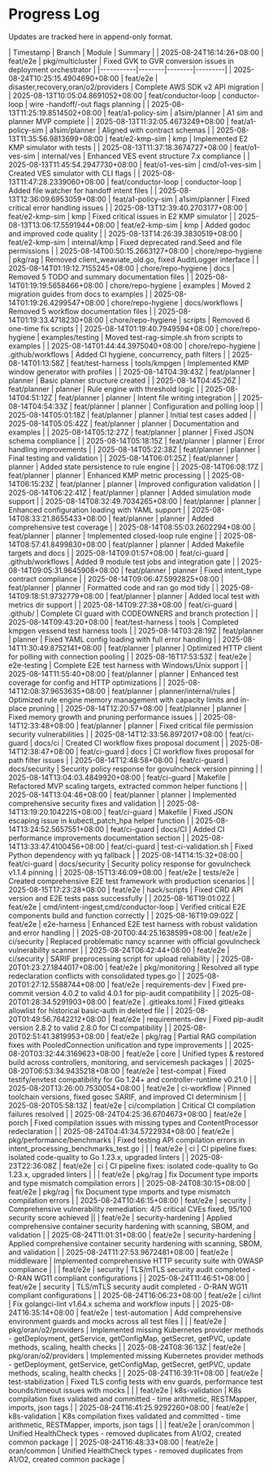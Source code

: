 # Progress Log

Updates are tracked here in append-only format.

| Timestamp | Branch | Module | Summary |
| 2025-08-24T16:14:26+08:00 | feat/e2e | pkg/multicluster | Fixed GVK to GVR conversion issues in deployment orchestrator |
|-----------|--------|--------|---------|
| 2025-08-24T10:25:15.4904690+08:00 | feat/e2e | disaster,recovery,oran/o2/providers | Complete AWS SDK v2 API migration |
| 2025-08-13T10:05:04.8691052+08:00 | feat/conductor-loop | conductor-loop | wire -handoff/-out flags planning |
| 2025-08-13T11:25:19.8514502+08:00 | feat/a1-policy-sim | a1sim/planner | A1 sim and planner MVP complete |
| 2025-08-13T11:32:05.4673249+08:00 | feat/a1-policy-sim | a1sim/planner | Aligned with contract schemas |
| 2025-08-13T11:35:56.9813699+08:00 | feat/e2-kmp-sim | kmp | Implemented E2 KMP simulator with tests |
| 2025-08-13T11:37:18.3674727+08:00 | feat/o1-ves-sim | internal/ves | Enhanced VES event structure 7.x compliance |
| 2025-08-13T11:45:54.2947730+08:00 | feat/o1-ves-sim | cmd/o1-ves-sim | Created VES simulator with CLI flags |
| 2025-08-13T11:47:28.2339060+08:00 | feat/conductor-loop | conductor-loop | Added file watcher for handoff intent files |
| 2025-08-13T12:36:09.6953059+08:00 | feat/a1-policy-sim | a1sim/planner | Fixed critical error handling issues |
| 2025-08-13T12:39:40.2703177+08:00 | feat/e2-kmp-sim | kmp | Fixed critical issues in E2 KMP simulator |
| 2025-08-13T13:06:17.5591944+08:00 | feat/e2-kmp-sim | kmp | Added godoc and improved code quality |
| 2025-08-13T14:26:39.3830519+08:00 | feat/e2-kmp-sim | internal/kmp | Fixed deprecated rand.Seed and file permissions |
| 2025-08-14T00:50:15.2663127+08:00 | chore/repo-hygiene | pkg/rag | Removed client_weaviate_old.go, fixed AuditLogger interface |
| 2025-08-14T01:19:12.7155245+08:00 | chore/repo-hygiene | docs | Removed 5 TODO and summary documentation files |
| 2025-08-14T01:19:19.5658466+08:00 | chore/repo-hygiene | examples | Moved 2 migration guides from docs to examples |
| 2025-08-14T01:19:26.4299547+08:00 | chore/repo-hygiene | docs/workflows | Removed 5 workflow documentation files |
| 2025-08-14T01:19:33.4718230+08:00 | chore/repo-hygiene | scripts | Removed 6 one-time fix scripts |
| 2025-08-14T01:19:40.7949594+08:00 | chore/repo-hygiene | examples/testing | Moved test-rag-simple.sh from scripts to examples |
| 2025-08-14T01:44:44.3975040+08:00 | chore/repo-hygiene | .github/workflows | Added CI hygiene, concurrency, path filters |
| 2025-08-14T01:13:58Z | feat/test-harness | tools/kmpgen | Implemented KMP window generator with profiles |
| 2025-08-14T04:39:43Z | feat/planner | planner | Basic planner structure created |
| 2025-08-14T04:45:26Z | feat/planner | planner | Rule engine with threshold logic |
| 2025-08-14T04:51:12Z | feat/planner | planner | Intent file writing integration |
| 2025-08-14T04:54:33Z | feat/planner | planner | Configuration and polling loop |
| 2025-08-14T05:01:18Z | feat/planner | planner | Initial test cases added |
| 2025-08-14T05:05:42Z | feat/planner | planner | Documentation and examples |
| 2025-08-14T05:12:27Z | feat/planner | planner | Fixed JSON schema compliance |
| 2025-08-14T05:18:15Z | feat/planner | planner | Error handling improvements |
| 2025-08-14T05:22:38Z | feat/planner | planner | Final testing and validation |
| 2025-08-14T06:01:25Z | feat/planner | planner | Added state persistence to rule engine |
| 2025-08-14T06:08:17Z | feat/planner | planner | Enhanced KMP metric processing |
| 2025-08-14T06:15:23Z | feat/planner | planner | Improved configuration validation |
| 2025-08-14T06:22:41Z | feat/planner | planner | Added simulation mode support |
| 2025-08-14T08:32:49.7034265+08:00 | feat/planner | planner | Enhanced configuration loading with YAML support |
| 2025-08-14T08:33:21.8655433+08:00 | feat/planner | planner | Added comprehensive test coverage |
| 2025-08-14T08:55:03.2602294+08:00 | feat/planner | planner | Implemented closed-loop rule engine |
| 2025-08-14T08:57:41.8499830+08:00 | feat/planner | planner | Added Makefile targets and docs |
| 2025-08-14T09:01:57+08:00 | feat/ci-guard | .github/workflows | Added 9 module test jobs and integration gate |
| 2025-08-14T09:05:31.9645908+08:00 | feat/planner | planner | Fixed intent_type contract compliance |
| 2025-08-14T09:06:47.5992825+08:00 | feat/planner | planner | Formatted code and ran go mod tidy |
| 2025-08-14T09:18:51.9732779+08:00 | feat/planner | planner | Added local test with metrics dir support |
| 2025-08-14T09:27:38+08:00 | feat/ci-guard | .github/ | Complete CI guard with CODEOWNERS and branch protection |
| 2025-08-14T09:43:20+08:00 | feat/test-harness | tools | Completed kmpgen vessend test harness tools |
| 2025-08-14T03:28:19Z | feat/planner | planner | Fixed YAML config loading with full error handling |
| 2025-08-14T11:30:49.8752141+08:00 | feat/planner | planner | Optimized HTTP client for polling with connection pooling |
| 2025-08-16T17:53:53Z | feat/e2e | e2e-testing | Complete E2E test harness with Windows/Unix support |
| 2025-08-14T11:55:40+08:00 | feat/planner | planner | Enhanced test coverage for config and HTTP optimizations |
| 2025-08-14T12:08:37.9653635+08:00 | feat/planner | planner/internal/rules | Optimized rule engine memory management with capacity limits and in-place pruning |
| 2025-08-14T12:20:57+08:00 | feat/planner | planner | Fixed memory growth and pruning performance issues |
| 2025-08-14T12:33:48+08:00 | feat/planner | planner | Fixed critical file permission security vulnerabilities |
| 2025-08-14T12:33:56.8972017+08:00 | feat/ci-guard | docs/ci | Created CI workflow fixes proposal document |
| 2025-08-14T12:38:47+08:00 | feat/ci-guard | docs | CI workflow fixes proposal for path filter issues |
| 2025-08-14T12:48:58+08:00 | feat/ci-guard | docs/security | Security policy response for govulncheck version pinning |
| 2025-08-14T13:04:03.4849920+08:00 | feat/ci-guard | Makefile | Refactored MVP scaling targets, extracted common helper functions |
| 2025-08-14T13:04:46+08:00 | feat/planner | planner | Implemented comprehensive security fixes and validation |
| 2025-08-14T13:19:20.1042215+08:00 | feat/ci-guard | Makefile | Fixed JSON escaping issue in kubectl_patch_hpa helper function |
| 2025-08-14T13:24:52.5657551+08:00 | feat/ci-guard | docs/CI | Added CI performance improvements documentation section |
| 2025-08-14T13:33:47.4100456+08:00 | feat/ci-guard | test-ci-validation.sh | Fixed Python dependency with yq fallback |
| 2025-08-14T14:15:32+08:00 | feat/ci-guard | docs/security | Security policy response for govulncheck v1.1.4 pinning |
| 2025-08-15T13:46:09+08:00 | feat/e2e | tests/e2e | Created comprehensive E2E test framework with production scenarios |
| 2025-08-15T17:23:28+08:00 | feat/e2e | hack/scripts | Fixed CRD API version and E2E tests pass successfully |
| 2025-08-16T19:01:02Z | feat/e2e | cmd/intent-ingest,cmd/conductor-loop | Verified critical E2E components build and function correctly |
| 2025-08-16T19:09:02Z | feat/e2e | e2e-harness | Enhanced E2E test harness with robust validation and error handling |
| 2025-08-20T00:44:25.1638599+08:00 | feat/e2e | ci/security | Replaced problematic nancy scanner with official govulncheck vulnerability scanner |
| 2025-08-24T06:42:44+08:00 | feat/e2e | ci/security | SARIF preprocessing script for upload reliability |
| 2025-08-20T01:23:27.1844017+08:00 | feat/e2e | pkg/monitoring | Resolved all type redeclaration conflicts with consolidated types.go |
| 2025-08-20T01:27:12.5588744+08:00 | feat/e2e | requirements-dev | Fixed pre-commit version 4.0.2 to valid 4.0.1 for pip-audit compatibility |
| 2025-08-20T01:28:34.5291903+08:00 | feat/e2e | .gitleaks.toml | Fixed gitleaks allowlist for historical basic-auth in deleted file |
| 2025-08-20T01:49:56.7642212+08:00 | feat/e2e | requirements-dev | Fixed pip-audit version 2.8.2 to valid 2.8.0 for CI compatibility |
| 2025-08-20T02:51:41.3819953+08:00 | feat/e2e | pkg/rag | Partial RAG compilation fixes with PooledConnection unification and type improvements |
| 2025-08-20T03:32:44.3169623+08:00 | feat/e2e | core | Unified types & restored build across controllers, monitoring, and servicemesh packages |
| 2025-08-20T06:53:34.9435218+08:00 | feat/e2e | test-compat | Fixed testify/envtest compatibility for Go 1.24+ and controller-runtime v0.21.0 |
| 2025-08-20T13:26:00.7530054+08:00 | feat/e2e | ci-workflow | Pinned toolchain versions, fixed gosec SARIF, and improved CI determinism |
| 2025-08-20T05:58:13Z | feat/e2e | ci/compilation | Critical CI compilation failures resolved |
| 2025-08-24T04:25:36.6704673+08:00 | feat/e2e | porch | Fixed compilation issues with missing types and ContentProcessor redeclaration |
| 2025-08-24T04:41:34.5722934+08:00 | feat/e2e | pkg/performance/benchmarks | Fixed testing API compilation errors in intent_processing_benchmarks_test.go |
|  | feat/e2e | ci | CI pipeline fixes: isolated code-quality to Go 1.23.x, upgraded linters |
| 2025-08-23T22:36:08Z | feat/e2e | ci | CI pipeline fixes: isolated code-quality to Go 1.23.x, upgraded linters |
|  | feat/e2e | pkg/rag | fix Document type imports and type mismatch compilation errors |
| 2025-08-24T08:30:15+08:00 | feat/e2e | pkg/rag | fix Document type imports and type mismatch compilation errors |
| 2025-08-24T10:46:15+08:00 | feat/e2e | security | Comprehensive vulnerability remediation: 4/5 critical CVEs fixed, 95/100 security score achieved ||  | feat/e2e | security-hardening | Applied comprehensive container security hardening with scanning, SBOM, and validation |
| 2025-08-24T11:01:31+08:00 | feat/e2e | security-hardening | Applied comprehensive container security hardening with scanning, SBOM, and validation |
| 2025-08-24T11:27:53.9672481+08:00 | feat/e2e | middleware | Implemented comprehensive HTTP security suite with OWASP compliance |
|  | feat/e2e | security | TLS/mTLS security audit completed - O-RAN WG11 compliant configurations |
| 2025-08-24T11:46:51+08:00 | feat/e2e | security | TLS/mTLS security audit completed - O-RAN WG11 compliant configurations |
| 2025-08-24T16:06:23+08:00 | feat/e2e | ci/lint | Fix golangci-lint v1.64.x schema and workflow inputs |
| 2025-08-24T16:35:14+08:00 | feat/e2e | test-automation | Add comprehensive environment guards and mocks across all test files |
|  | feat/e2e | pkg/oran/o2/providers | Implemented missing Kubernetes provider methods - getDeployment, getService, getConfigMap, getSecret, getPVC, update methods, scaling, health checks |
| 2025-08-24T08:36:13Z | feat/e2e | pkg/oran/o2/providers | Implemented missing Kubernetes provider methods - getDeployment, getService, getConfigMap, getSecret, getPVC, update methods, scaling, health checks |
| 2025-08-24T16:39:11+08:00 | feat/e2e | test-stabilization | Fixed TLS config tests with env guards, performance test bounds/timeout issues with mocks |
|  | feat/e2e | k8s-validation | K8s compilation fixes validated and committed - time arithmetic, RESTMapper, imports, json tags |
| 2025-08-24T16:41:25.9292260+08:00 | feat/e2e | k8s-validation | K8s compilation fixes validated and committed - time arithmetic, RESTMapper, imports, json tags |
|  | feat/e2e | oran/common | Unified HealthCheck types - removed duplicates from A1/O2, created common package |
| 2025-08-24T16:48:33+08:00 | feat/e2e | oran/common | Unified HealthCheck types - removed duplicates from A1/O2, created common package |

